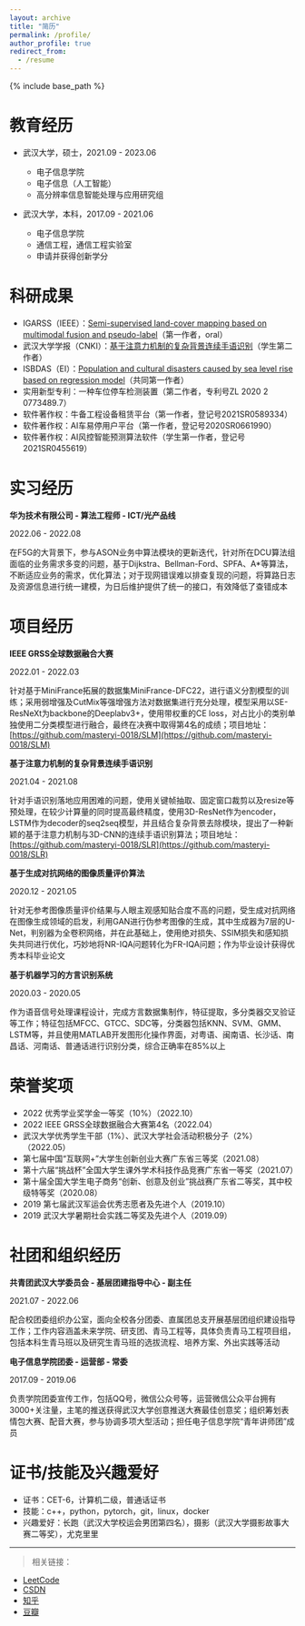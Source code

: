 ```yaml
---
layout: archive
title: "简历"
permalink: /profile/
author_profile: true
redirect_from:
  - /resume
---
```


{% include base_path %}

# 教育经历

- 武汉大学，硕士，2021.09 - 2023.06
  - 电子信息学院
  - 电子信息（人工智能）
  - 高分辨率信息智能处理与应用研究组

- 武汉大学，本科，2017.09 - 2021.06
  - 电子信息学院
  - 通信工程，通信工程实验室
  - 申请并获得创新学分

# 科研成果

- IGARSS（IEEE）：[Semi-supervised land-cover mapping based on multimodal fusion and pseudo-label](https://masteryi-0018.github.io/publication/2022-09-28)（第一作者，oral）
- 武汉大学学报（CNKI）：[基于注意力机制的复杂背景连续手语识别](https://masteryi-0018.github.io/publication/2022-11-30)（学生第二作者）
- ISBDAS（EI）：[Population and cultural disasters caused by sea level rise based on regression model](https://masteryi-0018.github.io/publication/2020-08-21)（共同第一作者）
- 实用新型专利：一种车位停车检测装置（第二作者，专利号ZL 2020 2 0773489.7）
- 软件著作权：牛备工程设备租赁平台（第一作者，登记号2021SR0589334）
- 软件著作权：AI车易停用户平台（第一作者，登记号2020SR0661990）
- 软件著作权：AI风控智能预测算法软件（学生第一作者，登记号2021SR0455619）

# 实习经历

**华为技术有限公司 - 算法工程师 - ICT/光产品线**

2022.06 - 2022.08

在F5G的大背景下，参与ASON业务中算法模块的更新迭代，针对所在DCU算法组面临的业务需求多变的问题，基于Dijkstra、Bellman-Ford、SPFA、A*等算法，不断适应业务的需求，优化算法；对于现网错误难以排查复现的问题，将算路日志及资源信息进行统一建模，为日后维护提供了统一的接口，有效降低了查错成本

# 项目经历

**IEEE GRSS全球数据融合大赛**

2022.01 - 2022.03

针对基于MiniFrance拓展的数据集MiniFrance-DFC22，进行语义分割模型的训练；采用弱增强及CutMix等强增强方法对数据集进行充分处理，模型采用以SE-ResNeXt为backbone的Deeplabv3+，使用带权重的CE loss，对占比小的类别单独使用二分类模型进行融合，最终在决赛中取得第4名的成绩；项目地址：[https://github.com/masteryi-0018/SLM](https://github.com/masteryi-0018/SLM)

**基于注意力机制的复杂背景连续手语识别**

2021.04 - 2021.08

针对手语识别落地应用困难的问题，使用关键帧抽取、固定窗口裁剪以及resize等预处理，在较少计算量的同时提高最终精度，使用3D-ResNet作为encoder，LSTM作为decoder的seq2seq模型，并且结合复杂背景去除模块，提出了一种新颖的基于注意力机制与3D-CNN的连续手语识别算法；项目地址：[https://github.com/masteryi-0018/SLR](https://github.com/masteryi-0018/SLR)

**基于生成对抗网络的图像质量评价算法**

2020.12 - 2021.05

针对无参考图像质量评价结果与人眼主观感知贴合度不高的问题，受生成对抗网络在图像生成领域的启发，利用GAN进行伪参考图像的生成，其中生成器为7层的U-Net，判别器为全卷积网络，并在此基础上，使用绝对损失、SSIM损失和感知损失共同进行优化，巧妙地将NR-IQA问题转化为FR-IQA问题；作为毕业设计获得优秀本科毕业论文

**基于机器学习的方言识别系统**

2020.03 - 2020.05

作为语音信号处理课程设计，完成方言数据集制作，特征提取，多分类器交叉验证等工作；特征包括MFCC、GTCC、SDC等，分类器包括KNN、SVM、GMM、LSTM等，并且使用MATLAB开发图形化操作界面，对粤语、闽南语、长沙话、南昌话、河南话、普通话进行识别分类，综合正确率在85%以上

# 荣誉奖项

- 2022 优秀学业奖学金一等奖（10%）（2022.10）
- 2022 IEEE GRSS全球数据融合大赛第4名（2022.04）
- 武汉大学优秀学生干部（1%）、武汉大学社会活动积极分子（2%）（2022.05）
- 第七届中国“互联网+”大学生创新创业大赛广东省三等奖（2021.08）
- 第十六届“挑战杯”全国大学生课外学术科技作品竞赛广东省一等奖（2021.07）
- 第十届全国大学生电子商务“创新、创意及创业”挑战赛广东省二等奖，其中校级特等奖（2020.08）
- 2019 第七届武汉军运会优秀志愿者及先进个人（2019.10）
- 2019 武汉大学暑期社会实践二等奖及先进个人（2019.09）

# 社团和组织经历

**共青团武汉大学委员会 - 基层团建指导中心 - 副主任**

2021.07 - 2022.06

配合校团委组织办公室，面向全校各分团委、直属团总支开展基层团组织建设指导工作；工作内容涵盖未来学院、研支团、青马工程等，具体负责青马工程项目组，包括本科生青马班以及研究生青马班的选拔流程、培养方案、外出实践等活动

**电子信息学院团委 - 运营部 - 常委**

2017.09 - 2019.06

负责学院团委宣传工作，包括QQ号，微信公众号等，运营微信公众平台拥有3000+关注量，主笔的推送获得武汉大学创意推送大赛最佳创意奖；组织筹划表情包大赛、配音大赛，参与协调多项大型活动；担任电子信息学院“青年讲师团”成员

# 证书/技能及兴趣爱好

- 证书：CET-6，计算机二级，普通话证书
- 技能：c++，python，pytorch，git，linux，docker
- 兴趣爱好：长跑（武汉大学校运会男团第四名），摄影（武汉大学摄影故事大赛二等奖），尤克里里

---

> 相关链接：
- [LeetCode](https://leetcode.cn/u/masteryi-0018/)
- [CSDN](https://blog.csdn.net/qq_45510888)
- [知乎](https://www.zhihu.com/people/masteryi-0018)
- [豆瓣](https://www.douban.com/people/masteryi-0018/)
